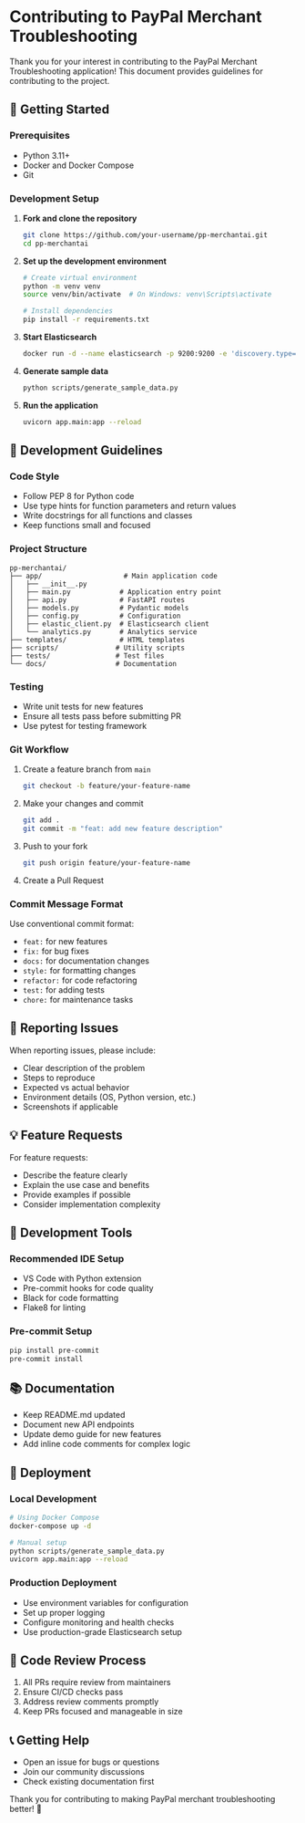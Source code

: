 # Contributing to PayPal Merchant Troubleshooting

Thank you for your interest in contributing to the PayPal Merchant Troubleshooting application! This document provides guidelines for contributing to the project.

## 🚀 Getting Started

### Prerequisites
- Python 3.11+
- Docker and Docker Compose
- Git

### Development Setup
1. **Fork and clone the repository**
   ```bash
   git clone https://github.com/your-username/pp-merchantai.git
   cd pp-merchantai
   ```

2. **Set up the development environment**
   ```bash
   # Create virtual environment
   python -m venv venv
   source venv/bin/activate  # On Windows: venv\Scripts\activate
   
   # Install dependencies
   pip install -r requirements.txt
   ```

3. **Start Elasticsearch**
   ```bash
   docker run -d --name elasticsearch -p 9200:9200 -e 'discovery.type=single-node' elasticsearch:8.11.0
   ```

4. **Generate sample data**
   ```bash
   python scripts/generate_sample_data.py
   ```

5. **Run the application**
   ```bash
   uvicorn app.main:app --reload
   ```

## 📝 Development Guidelines

### Code Style
- Follow PEP 8 for Python code
- Use type hints for function parameters and return values
- Write docstrings for all functions and classes
- Keep functions small and focused

### Project Structure
```
pp-merchantai/
├── app/                    # Main application code
│   ├── __init__.py
│   ├── main.py            # Application entry point
│   ├── api.py             # FastAPI routes
│   ├── models.py          # Pydantic models
│   ├── config.py          # Configuration
│   ├── elastic_client.py  # Elasticsearch client
│   └── analytics.py       # Analytics service
├── templates/             # HTML templates
├── scripts/              # Utility scripts
├── tests/                # Test files
└── docs/                 # Documentation
```

### Testing
- Write unit tests for new features
- Ensure all tests pass before submitting PR
- Use pytest for testing framework

### Git Workflow
1. Create a feature branch from `main`
   ```bash
   git checkout -b feature/your-feature-name
   ```

2. Make your changes and commit
   ```bash
   git add .
   git commit -m "feat: add new feature description"
   ```

3. Push to your fork
   ```bash
   git push origin feature/your-feature-name
   ```

4. Create a Pull Request

### Commit Message Format
Use conventional commit format:
- `feat:` for new features
- `fix:` for bug fixes
- `docs:` for documentation changes
- `style:` for formatting changes
- `refactor:` for code refactoring
- `test:` for adding tests
- `chore:` for maintenance tasks

## 🐛 Reporting Issues

When reporting issues, please include:
- Clear description of the problem
- Steps to reproduce
- Expected vs actual behavior
- Environment details (OS, Python version, etc.)
- Screenshots if applicable

## 💡 Feature Requests

For feature requests:
- Describe the feature clearly
- Explain the use case and benefits
- Provide examples if possible
- Consider implementation complexity

## 🔧 Development Tools

### Recommended IDE Setup
- VS Code with Python extension
- Pre-commit hooks for code quality
- Black for code formatting
- Flake8 for linting

### Pre-commit Setup
```bash
pip install pre-commit
pre-commit install
```

## 📚 Documentation

- Keep README.md updated
- Document new API endpoints
- Update demo guide for new features
- Add inline code comments for complex logic

## 🚀 Deployment

### Local Development
```bash
# Using Docker Compose
docker-compose up -d

# Manual setup
python scripts/generate_sample_data.py
uvicorn app.main:app --reload
```

### Production Deployment
- Use environment variables for configuration
- Set up proper logging
- Configure monitoring and health checks
- Use production-grade Elasticsearch setup

## 🤝 Code Review Process

1. All PRs require review from maintainers
2. Ensure CI/CD checks pass
3. Address review comments promptly
4. Keep PRs focused and manageable in size

## 📞 Getting Help

- Open an issue for bugs or questions
- Join our community discussions
- Check existing documentation first

Thank you for contributing to making PayPal merchant troubleshooting better! 🎉 